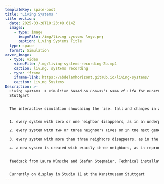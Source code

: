 ```yaml
---
templateKey: space-post
title: "Living Systems "
title section:
  date: 2025-03-28T10:23:08.614Z
  images:
    - type: image
      imageFile: /img/living-systems-logo.png
      caption: Living Systems Title
  type: space
  format: Simulation
cover_image:
  - type: video
    videoFile: /img/living-systems-recording-2b.mp4
    caption: living. systems recording
  - type: iframe
    iframe-link: https://abdelamhorizont.github.io/living-systems/
    caption: Living Systems
Description: >-
  Living Systems, a simultion based on Conway‘s Game of Life for Kunstmuseum
  Stuttgart


  The interactive simulation showcasing the rise, fall and changes in a society of living organisms is based on a few simple rules that lead to stable, instable and the emergence of various semistable patterns: still lives, oscillators and spaceships, which themselves can be used to simulate for example the simulation itself 🤯


  1. every system with zero or one neighbor disappears, as in an underpopulation.

  2. every system with two or three neighbors lives on in the next generation.

  3. every system with more than three neighbors disappears, as in the case of overpopulation.

  4. a new system is created with exactly three neighbors, as in reproduction.


  feedback from Laura Wünsche and Stefan Stegmaier. Technical installation and code support by Stefan Avramescu


  Currently on display in Studio 11 at the Kunstmuseum Stuttgart
---
```

